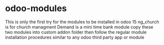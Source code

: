 # odoo-modules
This is only the first try for the modules to be installed in odoo 15
ng_church is for church managment
Demand is a mini time bank module
copy these two modules into custom addon folder then follow the regular module installation procedures similar to any odoo third party app or module
